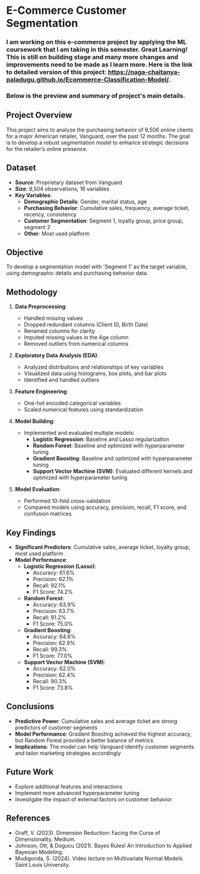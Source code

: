 # E-Commerce Customer Segmentation

### I am working on this e-commerce project by applying the ML coursework that I am taking in this semester. Great Learning! This is still on building stage and many more changes and improvements need to be made as I learn more. Here is the link to detailed version of this project: https://naga-chaitanya-paladugu.github.io/Ecommerce-Classification-Model/. 

### Below is the preview and summary of project's main details. 
## Project Overview
This project aims to analyze the purchasing behavior of 9,506 online clients for a major American retailer, Vanguard, over the past 12 months. The goal is to develop a robust segmentation model to enhance strategic decisions for the retailer’s online presence.

## Dataset
- **Source**: Proprietary dataset from Vanguard
- **Size**: 9,504 observations, 16 variables
- **Key Variables**:
  - **Demographic Details**: Gender, marital status, age
  - **Purchasing Behavior**: Cumulative sales, frequency, average ticket, recency, consistency
  - **Customer Segmentation**: Segment 1, loyalty group, price group, segment 2
  - **Other**: Most used platform

## Objective
To develop a segmentation model with 'Segment 1' as the target variable, using demographic details and purchasing behavior data.

## Methodology
1. **Data Preprocessing**:
   - Handled missing values
   - Dropped redundant columns (Client ID, Birth Date)
   - Renamed columns for clarity
   - Imputed missing values in the Age column
   - Removed outliers from numerical columns

2. **Exploratory Data Analysis (EDA)**:
   - Analyzed distributions and relationships of key variables
   - Visualized data using histograms, box plots, and bar plots
   - Identified and handled outliers

3. **Feature Engineering**:
   - One-hot encoded categorical variables
   - Scaled numerical features using standardization

4. **Model Building**:
   - Implemented and evaluated multiple models:
     - **Logistic Regression**: Baseline and Lasso regularization
     - **Random Forest**: Baseline and optimized with hyperparameter tuning
     - **Gradient Boosting**: Baseline and optimized with hyperparameter tuning
     - **Support Vector Machine (SVM)**: Evaluated different kernels and optimized with hyperparameter tuning

5. **Model Evaluation**:
   - Performed 10-fold cross-validation
   - Compared models using accuracy, precision, recall, F1 score, and confusion matrices

## Key Findings
- **Significant Predictors**: Cumulative sales, average ticket, loyalty group, most used platform
- **Model Performance**:
  - **Logistic Regression (Lasso)**:
    - Accuracy: 61.6%
    - Precision: 62.1%
    - Recall: 92.1%
    - F1 Score: 74.2%
  - **Random Forest**:
    - Accuracy: 63.9%
    - Precision: 63.7%
    - Recall: 91.2%
    - F1 Score: 75.0%
  - **Gradient Boosting**:
    - Accuracy: 64.8%
    - Precision: 62.9%
    - Recall: 99.3%
    - F1 Score: 77.0%
  - **Support Vector Machine (SVM)**:
    - Accuracy: 62.0%
    - Precision: 62.4%
    - Recall: 90.3%
    - F1 Score: 73.8%

## Conclusions
- **Predictive Power**: Cumulative sales and average ticket are strong predictors of customer segments
- **Model Performance**: Gradient Boosting achieved the highest accuracy, but Random Forest provided a better balance of metrics
- **Implications**: The model can help Vanguard identify customer segments and tailor marketing strategies accordingly

## Future Work
- Explore additional features and interactions
- Implement more advanced hyperparameter tuning
- Investigate the impact of external factors on customer behavior

## References
- Graff, V. (2023). Dimension Reduction: Facing the Curse of Dimensionality. Medium.
- Johnson, Ott, & Dogucu (2021). Bayes Rules! An Introduction to Applied Bayesian Modeling.
- Mudigonda, S. (2024). Video lecture on Multivariate Normal Models. Saint Louis University.

